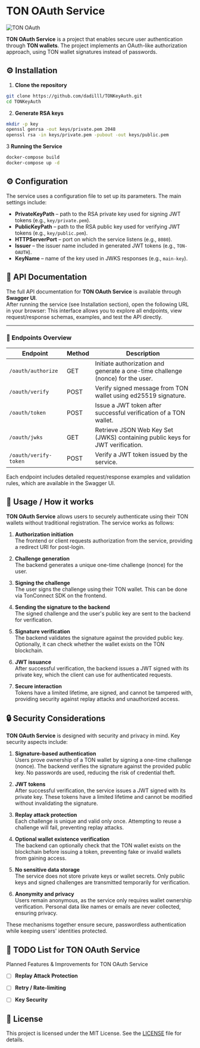 # TON OAuth Service

![TON OAuth](https://img.shields.io/badge/TON-OAuth-blue)

**TON OAuth Service** is a project that enables secure user authentication through **TON wallets**. The project implements an OAuth-like authorization approach, using TON wallet signatures instead of passwords.

## ⚙️ Installation

1. **Clone the repository**
```bash
git clone https://github.com/dadilll/TONKeyAuth.git
cd TONKeyAuth
```
2. **Generate RSA keys**
```bash
mkdir -p key
openssl genrsa -out keys/private.pem 2048
openssl rsa -in keys/private.pem -pubout -out keys/public.pem
```
3 **Running the Service**
```bash
docker-compose build
docker-compose up -d
```

## ⚙️ Configuration

The service uses a configuration file to set up its parameters. The main settings include:

- **PrivateKeyPath** – path to the RSA private key used for signing JWT tokens (e.g., `key/private.pem`).  
- **PublicKeyPath** – path to the RSA public key used for verifying JWT tokens (e.g., `key/public.pem`).  
- **HTTPServerPort** – port on which the service listens (e.g., `8080`).  
- **Issuer** – the issuer name included in generated JWT tokens (e.g., `TON-OAUTH`).  
- **KeyName** – name of the key used in JWKS responses (e.g., `main-key`).  

## 📄 API Documentation 

The full API documentation for **TON OAuth Service** is available through **Swagger UI**.  
After running the service (see Installation section), open the following URL in your browser:
This interface allows you to explore all endpoints, view request/response schemas, examples, and test the API directly.

---

### 🔹 Endpoints Overview

| Endpoint | Method | Description |
|----------|--------|-------------|
| `/oauth/authorize` | GET | Initiate authorization and generate a one-time challenge (nonce) for the user. |
| `/oauth/verify` | POST | Verify signed message from TON wallet using ed25519 signature. |
| `/oauth/token` | POST | Issue a JWT token after successful verification of a TON wallet. |
| `/oauth/jwks` | GET | Retrieve JSON Web Key Set (JWKS) containing public keys for JWT verification. |
| `/oauth/verify-token` | POST | Verify a JWT token issued by the service. |

 Each endpoint includes detailed request/response examples and validation rules, which are available in the Swagger UI.

## 🚀 Usage / How it works

**TON OAuth Service** allows users to securely authenticate using their TON wallets without traditional registration. The service works as follows:

1. **Authorization initiation**  
   The frontend or client requests authorization from the service, providing a redirect URI for post-login.

2. **Challenge generation**  
   The backend generates a unique one-time challenge (nonce) for the user.

3. **Signing the challenge**  
   The user signs the challenge using their TON wallet. This can be done via TonConnect SDK on the frontend.

4. **Sending the signature to the backend**  
   The signed challenge and the user's public key are sent to the backend for verification.

5. **Signature verification**  
   The backend validates the signature against the provided public key. Optionally, it can check whether the wallet exists on the TON blockchain.

6. **JWT issuance**  
   After successful verification, the backend issues a JWT signed with its private key, which the client can use for authenticated requests.

7. **Secure interaction**  
   Tokens have a limited lifetime, are signed, and cannot be tampered with, providing security against replay attacks and unauthorized access.

## 🔒 Security Considerations

**TON OAuth Service** is designed with security and privacy in mind. Key security aspects include:

1. **Signature-based authentication**  
   Users prove ownership of a TON wallet by signing a one-time challenge (nonce). The backend verifies the signature against the provided public key. No passwords are used, reducing the risk of credential theft.

2. **JWT tokens**  
   After successful verification, the service issues a JWT signed with its private key. These tokens have a limited lifetime and cannot be modified without invalidating the signature.

3. **Replay attack protection**  
   Each challenge is unique and valid only once. Attempting to reuse a challenge will fail, preventing replay attacks.

4. **Optional wallet existence verification**  
   The backend can optionally check that the TON wallet exists on the blockchain before issuing a token, preventing fake or invalid wallets from gaining access.

5. **No sensitive data storage**  
   The service does not store private keys or wallet secrets. Only public keys and signed challenges are transmitted temporarily for verification.

6. **Anonymity and privacy**  
   Users remain anonymous, as the service only requires wallet ownership verification. Personal data like names or emails are never collected, ensuring privacy.

These mechanisms together ensure secure, passwordless authentication while keeping users' identities protected.


## 📝 TODO List for TON OAuth Service 

Planned Features & Improvements for TON OAuth Service

- [ ] **Replay Attack Protection**
- [ ] **Retry / Rate-limiting**
- [ ] **Key Security**


## 📝 License

This project is licensed under the MIT License. See the [LICENSE](LICENSE) file for details.